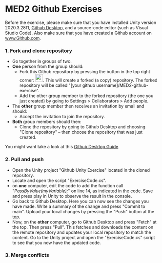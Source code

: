 # MED2 Github Exercises

Before the exercise, please make sure that you have installed Unity version 2020.3.28f1, [Github Desktop](https://desktop.github.com), and a source-code editor (such as Visual Studio Code). Also make sure that you have created a Github account on www.Github.com.

### 1. Fork and clone repository
- Go together in groups of two.
- **One** person from the group should:
  - Fork this Github repository by pressing the button in the top right corner: <img src="https://github.com/malteerasmussen/MED2-github-exercise/blob/main/Fork%20button.png" height="25">. This will create a forked (a copy) repository. 
  The forked repository will be called "[your github username]/MED2-github-exercise".
  - Add the other group member to the forked repository (the one you just created) by going to Settings > Collaborators > Add people.
- The **other** group member then receives an invitation by email and should:
  - Accept the invitation to join the repository.
- **Both** group members should then:
  - Clone the repository by going to Github Desktop and choosing "Clone repository" – then choose the repository that was just created.

You might want take a look at this [Github Desktop Guide](https://docs.github.com/en/desktop/installing-and-configuring-github-desktop/overview/creating-your-first-repository-using-github-desktop).

### 2. Pull and push
- Open the Unity project "Github Unity Exercise" located in the cloned repository.
- Locate and open the script "ExerciseCode.cs".
- on **one** computer, edit the code to add the function call "<em>PassByValue(myVariable);</em>" on line 14, as indicated in the code. Save and press play in Unity to observe the result in the console.
- Go back to Github Desktop. Here you can now see the changes you have made. Write a summary of the change and press "Commit to main". Upload your local changes by pressing the "Push" button at the top.
- Now, on the **other** computer, go to Github Desktop and press "Fetch" at the top. Then press "Pull". This fetches and downloads the content on the remote repository and updates your local repository to match the content. Go to the Unity project and open the "ExerciseCode.cs" script to see that you now have the updated code.

### 3. Merge conflicts
